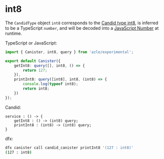 # int8

The `CandidType` object `int8` corresponds to the [Candid type int8](https://internetcomputer.org/docs/current/references/candid-ref#type-natn-and-intn), is inferred to be a TypeScript `number`, and will be decoded into a [JavaScript Number](https://developer.mozilla.org/en-US/docs/Web/JavaScript/Reference/Global_Objects/Number) at runtime.

TypeScript or JavaScript:

```typescript
import { Canister, int8, query } from 'azle/experimental';

export default Canister({
    getInt8: query([], int8, () => {
        return 127;
    }),
    printInt8: query([int8], int8, (int8) => {
        console.log(typeof int8);
        return int8;
    })
});
```

Candid:

```
service : () -> {
    getInt8 : () -> (int8) query;
    printInt8 : (int8) -> (int8) query;
}
```

dfx:

```bash
dfx canister call candid_canister printInt8 '(127 : int8)'
(127 : int8)
```
